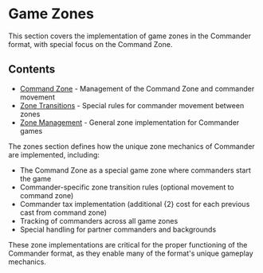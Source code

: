 # Game Zones

This section covers the implementation of game zones in the Commander format, with special focus on the Command Zone.

## Contents

- [Command Zone](command_zone.md) - Management of the Command Zone and commander movement
- [Zone Transitions](zone_transitions.md) - Special rules for commander movement between zones
- [Zone Management](zone_management.md) - General zone implementation for Commander games

The zones section defines how the unique zone mechanics of Commander are implemented, including:

- The Command Zone as a special game zone where commanders start the game
- Commander-specific zone transition rules (optional movement to command zone)
- Commander tax implementation (additional {2} cost for each previous cast from command zone)
- Tracking of commanders across all game zones
- Special handling for partner commanders and backgrounds

These zone implementations are critical for the proper functioning of the Commander format, as they enable many of the format's unique gameplay mechanics. 